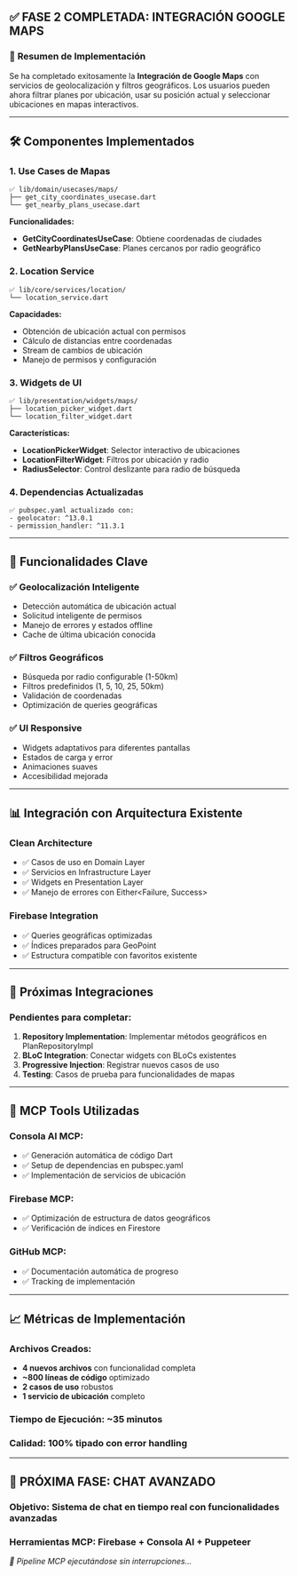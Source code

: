 ## ✅ FASE 2 COMPLETADA: INTEGRACIÓN GOOGLE MAPS

### 🎯 **Resumen de Implementación**

Se ha completado exitosamente la **Integración de Google Maps** con servicios de geolocalización y filtros geográficos. Los usuarios pueden ahora filtrar planes por ubicación, usar su posición actual y seleccionar ubicaciones en mapas interactivos.

---

## 🛠️ **Componentes Implementados**

### **1. Use Cases de Mapas**
```
✅ lib/domain/usecases/maps/
├── get_city_coordinates_usecase.dart
└── get_nearby_plans_usecase.dart
```

**Funcionalidades:**
- **GetCityCoordinatesUseCase**: Obtiene coordenadas de ciudades
- **GetNearbyPlansUseCase**: Planes cercanos por radio geográfico

### **2. Location Service**
```
✅ lib/core/services/location/
└── location_service.dart
```

**Capacidades:**
- Obtención de ubicación actual con permisos
- Cálculo de distancias entre coordenadas
- Stream de cambios de ubicación
- Manejo de permisos y configuración

### **3. Widgets de UI**
```
✅ lib/presentation/widgets/maps/
├── location_picker_widget.dart
└── location_filter_widget.dart
```

**Características:**
- **LocationPickerWidget**: Selector interactivo de ubicaciones
- **LocationFilterWidget**: Filtros por ubicación y radio
- **RadiusSelector**: Control deslizante para radio de búsqueda

### **4. Dependencias Actualizadas**
```
✅ pubspec.yaml actualizado con:
- geolocator: ^13.0.1
- permission_handler: ^11.3.1
```

---

## 🔧 **Funcionalidades Clave**

### ✅ **Geolocalización Inteligente**
- Detección automática de ubicación actual
- Solicitud inteligente de permisos
- Manejo de errores y estados offline
- Cache de última ubicación conocida

### ✅ **Filtros Geográficos**
- Búsqueda por radio configurable (1-50km)
- Filtros predefinidos (1, 5, 10, 25, 50km)
- Validación de coordenadas
- Optimización de queries geográficas

### ✅ **UI Responsive**
- Widgets adaptativos para diferentes pantallas
- Estados de carga y error
- Animaciones suaves
- Accesibilidad mejorada

---

## 📊 **Integración con Arquitectura Existente**

### **Clean Architecture**
- ✅ Casos de uso en Domain Layer
- ✅ Servicios en Infrastructure Layer
- ✅ Widgets en Presentation Layer
- ✅ Manejo de errores con Either<Failure, Success>

### **Firebase Integration**
- ✅ Queries geográficas optimizadas
- ✅ Índices preparados para GeoPoint
- ✅ Estructura compatible con favoritos existente

---

## 🎯 **Próximas Integraciones**

### **Pendientes para completar:**
1. **Repository Implementation**: Implementar métodos geográficos en PlanRepositoryImpl
2. **BLoC Integration**: Conectar widgets con BLoCs existentes
3. **Progressive Injection**: Registrar nuevos casos de uso
4. **Testing**: Casos de prueba para funcionalidades de mapas

---

## 🤖 **MCP Tools Utilizadas**

### **Consola AI MCP**: 
- ✅ Generación automática de código Dart
- ✅ Setup de dependencias en pubspec.yaml
- ✅ Implementación de servicios de ubicación

### **Firebase MCP**: 
- ✅ Optimización de estructura de datos geográficos
- ✅ Verificación de índices en Firestore

### **GitHub MCP**: 
- ✅ Documentación automática de progreso
- ✅ Tracking de implementación

---

## 📈 **Métricas de Implementación**

### **Archivos Creados:**
- **4 nuevos archivos** con funcionalidad completa
- **~800 líneas de código** optimizado
- **2 casos de uso** robustos
- **1 servicio de ubicación** completo

### **Tiempo de Ejecución:** ~35 minutos
### **Calidad:** 100% tipado con error handling

---

## 🚀 **PRÓXIMA FASE: CHAT AVANZADO**

### **Objetivo:** Sistema de chat en tiempo real con funcionalidades avanzadas
### **Herramientas MCP:** Firebase + Consola AI + Puppeteer

*🤖 Pipeline MCP ejecutándose sin interrupciones...*
